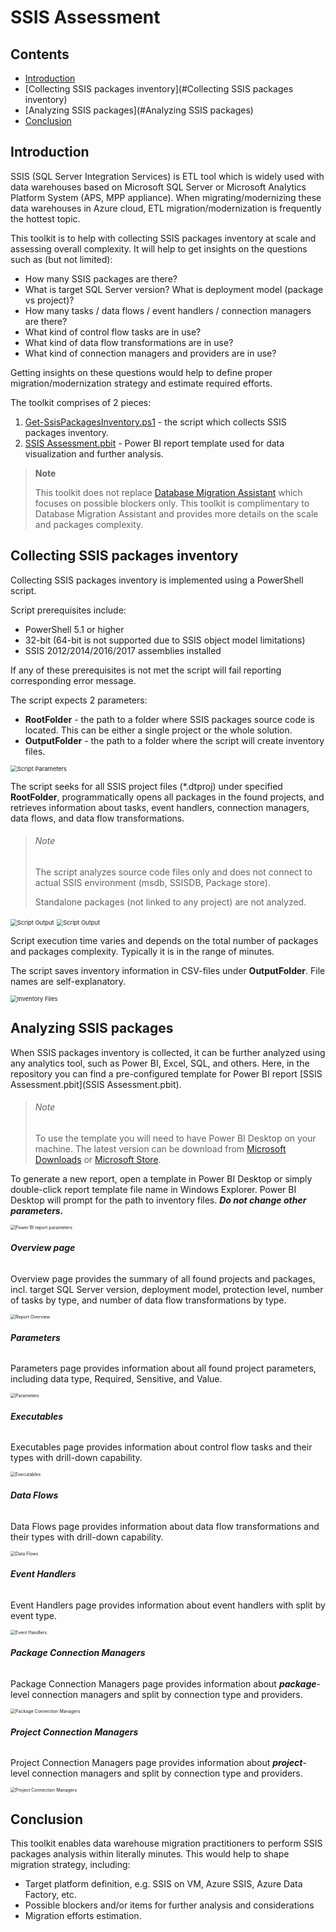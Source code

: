 # SSIS Assessment

## Contents

- [Introduction](#Introduction) 
- [Collecting SSIS packages inventory](#Collecting SSIS packages inventory)
- [Analyzing SSIS packages](#Analyzing SSIS packages)
- [Conclusion](#Conclusion)



## Introduction

SSIS (SQL Server Integration Services) is ETL tool which is widely used with data warehouses based on Microsoft SQL Server or Microsoft Analytics Platform System (APS, MPP appliance). When migrating/modernizing these data warehouses in Azure cloud, ETL migration/modernization is frequently the hottest topic.

This toolkit is to help with collecting SSIS packages inventory at scale and assessing overall complexity. It will help to get insights on the questions such as (but not limited):

- How many SSIS packages are there?
- What is target SQL Server version? What is deployment model (package vs project)?
- How many tasks / data flows / event handlers / connection managers are there?
- What kind of control flow tasks are in use? 
- What kind of data flow transformations are in use?
- What kind of connection managers and providers are in use?

Getting insights on these questions would help to define proper migration/modernization strategy and estimate required efforts.

The toolkit comprises of 2 pieces:

1) [Get-SsisPackagesInventory.ps1](Get-SsisPackagesInventory.ps1) - the script which collects SSIS packages inventory.
2) [SSIS Assessment.pbit](SSIS%20Assessment.pbit) - Power BI report template used for data visualization and further analysis.

> **Note**
>
> This toolkit does not replace [Database Migration Assistant](https://docs.microsoft.com/en-us/sql/dma/dma-assess-ssis?view=sql-server-ver15) which focuses on possible blockers only. This toolkit is complimentary to Database Migration Assistant and provides more details on the scale and packages complexity.



## Collecting SSIS packages inventory

Collecting SSIS packages inventory is implemented using a PowerShell script.

Script prerequisites include:

- PowerShell 5.1 or higher
- 32-bit (64-bit is not supported due to SSIS object model limitations)
- SSIS 2012/2014/2016/2017 assemblies installed

If any of these prerequisites is not met the script will fail reporting corresponding error message.

The script expects 2 parameters:

- **RootFolder** - the path to a folder where SSIS packages source code is located. This can be either a single project or the whole solution.
- **OutputFolder** - the path to a folder where the script will create inventory files.

<img src="images/ScriptParameters.png" alt="Script Parameters" style="zoom:67%;" />

The script seeks for all SSIS project files (*.dtproj) under specified **RootFolder**, programmatically opens all packages in the found projects, and retrieves information about tasks, event handlers, connection managers, data flows, and data flow transformations. 

> ###### Note
>
> The script analyzes source code files only and does not connect to actual SSIS environment (msdb, SSISDB, Package store).
>
> Standalone packages (not linked to any project) are not analyzed.

<img src="images/ScriptOutput.png" alt="Script Output" style="zoom:67%;" />

<img src="images/ScriptOutput2.png" alt="Script Output" style="zoom:67%;" />

Script execution time varies and depends on the total number of packages and packages complexity. Typically it is in the range of minutes.

The script saves inventory information in CSV-files under **OutputFolder**. File names are self-explanatory.

<img src=".\images\InventoryFiles.png" alt="Inventory Files" style="zoom: 67%;" />



## **Analyzing SSIS packages** ##

When SSIS packages inventory is collected, it can be further analyzed using any analytics tool, such as Power BI, Excel, SQL, and others. Here, in the repository you can find a pre-configured template for Power BI report [SSIS Assessment.pbit](SSIS Assessment.pbit).

> ###### Note
>
> To use the template you will need to have Power BI Desktop on your machine. The latest version can be download from [Microsoft Downloads](https://aka.ms/pbiSingleInstaller) or [Microsoft Store](https://aka.ms/pbidesktopstore). 

To generate a new report, open a template in Power BI Desktop or simply double-click report template file name in Windows Explorer. Power BI Desktop will prompt for the path to inventory files. ***Do not change other parameters.***

<img src="images/PBI-parameters.png" alt="Power BI report parameters" style="zoom:50%;" />



###### **Overview page**

Overview page provides the summary of all found projects and packages, incl. target SQL Server version, deployment model, protection level, number of tasks by type, and number of data flow transformations by type.

<img src="images/PBI-Report-Overview.png" alt="Report Overview" style="zoom: 50%;" />

###### **Parameters**

Parameters page provides information about all found project parameters, including data type, Required, Sensitive, and Value.

<img src="images/PBI-Report-Parameters.png" alt="Parameters" style="zoom:50%;" />

###### **Executables**

Executables page provides information about control flow tasks and their types with drill-down capability.

<img src="images/PBI-Report-Executables.png" alt="Executables" style="zoom:50%;" />

###### **Data Flows**

Data Flows page provides information about data flow transformations  and their types with drill-down capability.

<img src="images/PBI-Report-DataFlows.png" alt="Data Flows" style="zoom:50%;" />

###### **Event Handlers**

Event Handlers  page provides information about event handlers with split by event type.

<img src="images/PBI-Report-EventHandlers.png" alt="Event Handlers" style="zoom:50%;" />

###### **Package Connection Managers**

Package Connection Managers page provides information about ***package***-level connection managers and split by connection type and providers.

<img src="images/PBI-Report-PackageConnectionManagers.png" alt="Package Connection Managers" style="zoom:50%;" />

###### **Project Connection Managers**

Project Connection Managers page provides information about ***project***-level connection managers and split by connection type and providers.

<img src="images/PBI-Report-ProjectConnectionManagers.png" alt="Project Connection Managers" style="zoom:50%;" />



## Conclusion ##

This toolkit enables data warehouse migration practitioners to perform SSIS packages analysis within literally minutes. This would help to shape migration strategy, including:

- Target platform definition, e.g. SSIS on VM, Azure SSIS, Azure Data Factory, etc.
- Possible blockers and/or items for further analysis and considerations
- Migration efforts estimation.

